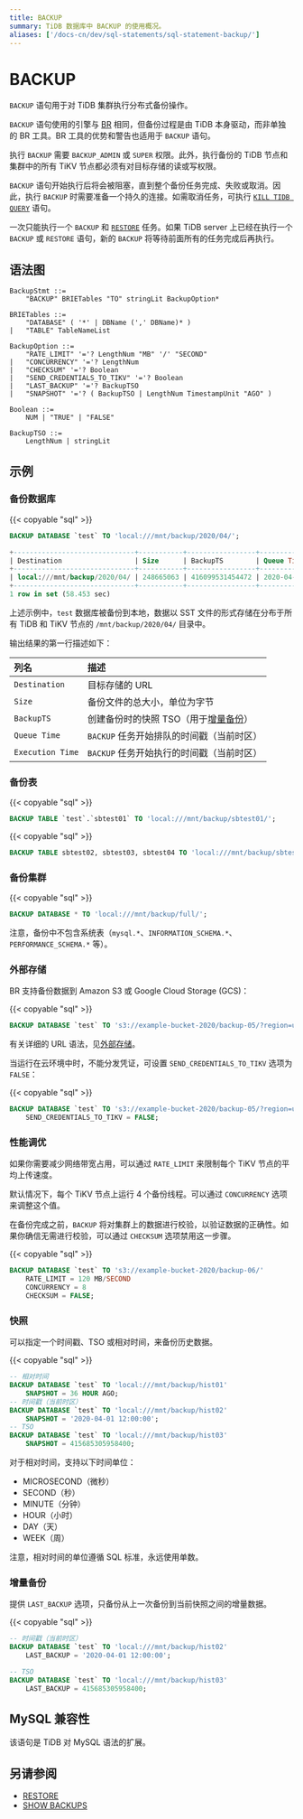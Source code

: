 ```yaml
---
title: BACKUP
summary: TiDB 数据库中 BACKUP 的使用概况。
aliases: ['/docs-cn/dev/sql-statements/sql-statement-backup/']
---
```


# BACKUP

`BACKUP` 语句用于对 TiDB 集群执行分布式备份操作。

`BACKUP` 语句使用的引擎与 [BR](/br/backup-and-restore-use-cases.md) 相同，但备份过程是由 TiDB 本身驱动，而非单独的 BR 工具。BR 工具的优势和警告也适用于 `BACKUP` 语句。

执行 `BACKUP` 需要 `BACKUP_ADMIN` 或 `SUPER` 权限。此外，执行备份的 TiDB 节点和集群中的所有 TiKV 节点都必须有对目标存储的读或写权限。

`BACKUP` 语句开始执行后将会被阻塞，直到整个备份任务完成、失败或取消。因此，执行 `BACKUP` 时需要准备一个持久的连接。如需取消任务，可执行 [`KILL TIDB QUERY`](/sql-statements/sql-statement-kill.md) 语句。

一次只能执行一个 `BACKUP` 和 [`RESTORE`](/sql-statements/sql-statement-restore.md) 任务。如果 TiDB server 上已经在执行一个 `BACKUP` 或 `RESTORE` 语句，新的 `BACKUP` 将等待前面所有的任务完成后再执行。

## 语法图

```ebnf+diagram
BackupStmt ::=
    "BACKUP" BRIETables "TO" stringLit BackupOption*

BRIETables ::=
    "DATABASE" ( '*' | DBName (',' DBName)* )
|   "TABLE" TableNameList

BackupOption ::=
    "RATE_LIMIT" '='? LengthNum "MB" '/' "SECOND"
|   "CONCURRENCY" '='? LengthNum
|   "CHECKSUM" '='? Boolean
|   "SEND_CREDENTIALS_TO_TIKV" '='? Boolean
|   "LAST_BACKUP" '='? BackupTSO
|   "SNAPSHOT" '='? ( BackupTSO | LengthNum TimestampUnit "AGO" )

Boolean ::=
    NUM | "TRUE" | "FALSE"

BackupTSO ::=
    LengthNum | stringLit
```

## 示例

### 备份数据库

{{< copyable "sql" >}}

```sql
BACKUP DATABASE `test` TO 'local:///mnt/backup/2020/04/';
```

```sql
+------------------------------+-----------+-----------------+---------------------+---------------------+
| Destination                  | Size      | BackupTS        | Queue Time          | Execution Time      |
+------------------------------+-----------+-----------------+---------------------+---------------------+
| local:///mnt/backup/2020/04/ | 248665063 | 416099531454472 | 2020-04-12 23:09:48 | 2020-04-12 23:09:48 |
+------------------------------+-----------+-----------------+---------------------+---------------------+
1 row in set (58.453 sec)
```

上述示例中，`test` 数据库被备份到本地，数据以 SST 文件的形式存储在分布于所有 TiDB 和 TiKV 节点的 `/mnt/backup/2020/04/` 目录中。

输出结果的第一行描述如下：

| 列名 | 描述 |
| :-------- | :--------- |
| `Destination` | 目标存储的 URL |
| `Size` |  备份文件的总大小，单位为字节 |
| `BackupTS` | 创建备份时的快照 TSO（用于[增量备份](#增量备份)） |
| `Queue Time` | `BACKUP` 任务开始排队的时间戳（当前时区） |
| `Execution Time` | `BACKUP` 任务开始执行的时间戳（当前时区） |

### 备份表

{{< copyable "sql" >}}

```sql
BACKUP TABLE `test`.`sbtest01` TO 'local:///mnt/backup/sbtest01/';
```

{{< copyable "sql" >}}

```sql
BACKUP TABLE sbtest02, sbtest03, sbtest04 TO 'local:///mnt/backup/sbtest/';
```

### 备份集群

{{< copyable "sql" >}}

```sql
BACKUP DATABASE * TO 'local:///mnt/backup/full/';
```

注意，备份中不包含系统表（`mysql.*`、`INFORMATION_SCHEMA.*`、`PERFORMANCE_SCHEMA.*` 等）。

### 外部存储

BR 支持备份数据到 Amazon S3 或 Google Cloud Storage (GCS)：

{{< copyable "sql" >}}

```sql
BACKUP DATABASE `test` TO 's3://example-bucket-2020/backup-05/?region=us-west-2&access-key={YOUR_ACCESS_KEY}&secret-access-key={YOUR_SECRET_KEY}';
```

有关详细的 URL 语法，见[外部存储](/br/backup-and-restore-storages.md)。

当运行在云环境中时，不能分发凭证，可设置 `SEND_CREDENTIALS_TO_TIKV` 选项为 `FALSE`：

{{< copyable "sql" >}}

```sql
BACKUP DATABASE `test` TO 's3://example-bucket-2020/backup-05/?region=us-west-2'
    SEND_CREDENTIALS_TO_TIKV = FALSE;
```

### 性能调优

如果你需要减少网络带宽占用，可以通过 `RATE_LIMIT` 来限制每个 TiKV 节点的平均上传速度。

默认情况下，每个 TiKV 节点上运行 4 个备份线程。可以通过 `CONCURRENCY` 选项来调整这个值。

在备份完成之前，`BACKUP` 将对集群上的数据进行校验，以验证数据的正确性。如果你确信无需进行校验，可以通过 `CHECKSUM` 选项禁用这一步骤。

{{< copyable "sql" >}}

```sql
BACKUP DATABASE `test` TO 's3://example-bucket-2020/backup-06/'
    RATE_LIMIT = 120 MB/SECOND
    CONCURRENCY = 8
    CHECKSUM = FALSE;
```

### 快照

可以指定一个时间戳、TSO 或相对时间，来备份历史数据。

{{< copyable "sql" >}}

```sql
-- 相对时间
BACKUP DATABASE `test` TO 'local:///mnt/backup/hist01'
    SNAPSHOT = 36 HOUR AGO;
-- 时间戳（当前时区）
BACKUP DATABASE `test` TO 'local:///mnt/backup/hist02'
    SNAPSHOT = '2020-04-01 12:00:00';
-- TSO
BACKUP DATABASE `test` TO 'local:///mnt/backup/hist03'
    SNAPSHOT = 415685305958400;
```

对于相对时间，支持以下时间单位：

* MICROSECOND（微秒）
* SECOND（秒）
* MINUTE（分钟）
* HOUR（小时）
* DAY（天）
* WEEK（周）

注意，相对时间的单位遵循 SQL 标准，永远使用单数。

### 增量备份

提供 `LAST_BACKUP` 选项，只备份从上一次备份到当前快照之间的增量数据。

{{< copyable "sql" >}}

```sql
-- 时间戳（当前时区）
BACKUP DATABASE `test` TO 'local:///mnt/backup/hist02'
    LAST_BACKUP = '2020-04-01 12:00:00';

-- TSO
BACKUP DATABASE `test` TO 'local:///mnt/backup/hist03'
    LAST_BACKUP = 415685305958400;
```

## MySQL 兼容性

该语句是 TiDB 对 MySQL 语法的扩展。

## 另请参阅

* [RESTORE](/sql-statements/sql-statement-restore.md)
* [SHOW BACKUPS](/sql-statements/sql-statement-show-backups.md)
